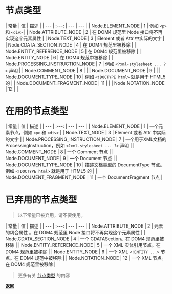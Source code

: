 # 节点类型

|  常量 | 值 | 描述 |
| --- | :---: | --- | --- |
| Node.ELEMENT_NODE | 1 | 例如 `<p>` 和 `<div>` |
| Node.ATTRIBUTE_NODE | 2 | 在 DOM4 规范里 Node 接口将不再实现这个元素属性 |
| Node.TEXT_NODE | 3 | Element 或者 Attr 中实际的文字 |
| Node.CDATA_SECTION_NODE | 4 | 在 DOM4 规范里被移除 |
| Node.ENTITY_REFERENCE_NODE | 5 | 在 DOM4 规范里被移除 |
| Node.ENTITY_NODE | 6 | 在 DOM4 规范中被移除 |
| Node.PROCESSING_INSTRUCTION_NODE | 7 | 例如 `<?xml-stylesheet ... ?>` 声明 |
| Node.COMMENT_NODE | 8 | |
| Node.DOCUMENT_NODE | 9 | |
| Node.DOCUMENT_TYPE_NODE | 10 | 例如 `<!DOCTYPE html>` 就是用于 HTML5 的 |
| Node.DOCUMENT_FRAGMENT_NODE | 11 | |
| Node.NOTATION_NODE | 12 | |

# 在用的节点类型

|  常量 | 值 | 描述 |
| --- | :---: | --- | --- |
| Node.ELEMENT_NODE | 1 | 一个元素节点，例如 `<p>` 和 `<div>` |
| Node.TEXT_NODE | 3 | Element 或者 Attr 中实际的文字 |
| Node.PROCESSING_INSTRUCTION_NODE | 7 | 一个用于XML文档的 ProcessingInstruction，例如 `<?xml-stylesheet ... ?>` 声明 |
| Node.COMMENT_NODE | 8 | 一个 Comment 节点 |
| Node.DOCUMENT_NODE | 9 | 一个 Document 节点 |
| Node.DOCUMENT_TYPE_NODE | 10 | 描述文档类型的 DocumentType 节点。例如 `<!DOCTYPE html>` 就是用于 HTML5 的 |
| Node.DOCUMENT_FRAGMENT_NODE | 11 | 一个 DocumentFragment 节点 |

# 已弃用的节点类型

> 以下常量已被弃用，请不要使用。

|  常量 | 值 | 描述 |
| --- | :---: | --- | --- |
| Node.ATTRIBUTE_NODE | 2 | 元素 的耦合属性 。在 DOM4 规范里 Node 接口将不再实现这个元素属性 |
| Node.CDATA_SECTION_NODE | 4 | 一个 CDATASection。在 DOM4 规范里被移除 |
| Node.ENTITY_REFERENCE_NODE | 5 | 一个 XML 实体引用节点。在 DOM4 规范里被移除 |
| Node.ENTITY_NODE | 6 | 一个 XML `<!ENTITY ...>` 节点。在 DOM4 规范中被移除 |
| Node.NOTATION_NODE | 12 | 一个 XML <!NOTATION ...> 节点。在 DOM4 规范里被移除 |

> 更多有关 [节点类型](https://developer.mozilla.org/zh-CN/docs/Web/API/Node/nodeType) 的内容

**[返回](README.md)**